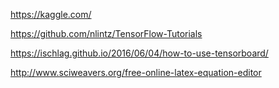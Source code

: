 https://kaggle.com/

https://github.com/nlintz/TensorFlow-Tutorials

https://ischlag.github.io/2016/06/04/how-to-use-tensorboard/

http://www.sciweavers.org/free-online-latex-equation-editor
